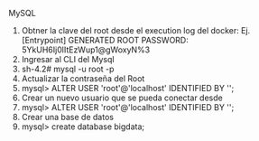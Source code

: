 MySQL
1. Obtner la clave del root desde el execution log del docker:
   Ej. [Entrypoint] GENERATED ROOT PASSWORD: 5YkUH6Ij0lItEzWup1@gWoxyN%3
2. Ingresar al CLI del Mysql
3. sh-4.2# mysql -u root -p
4. Actualizar la contraseña del Root
5. mysql> ALTER USER 'root'@'localhost' IDENTIFIED BY '<Clave>'; 
6. Crear un nuevo usuario que se pueda conectar desde 
7. mysql> ALTER USER 'root'@'localhost' IDENTIFIED BY '<Clave>';
8. Crear una base de datos
9. mysql> create database bigdata;  
